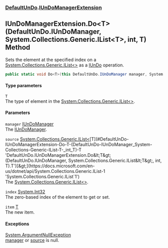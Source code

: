 ### [DefaultUnDo](./DefaultUnDo.md 'DefaultUnDo').[IUnDoManagerExtension](./DefaultUnDo-IUnDoManagerExtension.md 'DefaultUnDo.IUnDoManagerExtension')
## IUnDoManagerExtension.Do&lt;T&gt;(DefaultUnDo.IUnDoManager, System.Collections.Generic.IList&lt;T&gt;, int, T) Method
Sets the element at the specified index on a [System.Collections.Generic.IList&lt;&gt;](https://docs.microsoft.com/en-us/dotnet/api/System.Collections.Generic.IList-1 'System.Collections.Generic.IList`1') as a [IUnDo](./DefaultUnDo-IUnDo.md 'DefaultUnDo.IUnDo') operation.  
```csharp
public static void Do<T>(this DefaultUnDo.IUnDoManager manager, System.Collections.Generic.IList<T> source, int index, T item);
```
#### Type parameters
<a name='DefaultUnDo-IUnDoManagerExtension-Do-T-(DefaultUnDo-IUnDoManager_System-Collections-Generic-IList-T-_int_T)-T'></a>
`T`  
The type of element in the [System.Collections.Generic.IList&lt;&gt;](https://docs.microsoft.com/en-us/dotnet/api/System.Collections.Generic.IList-1 'System.Collections.Generic.IList`1').  
  
#### Parameters
<a name='DefaultUnDo-IUnDoManagerExtension-Do-T-(DefaultUnDo-IUnDoManager_System-Collections-Generic-IList-T-_int_T)-manager'></a>
`manager` [IUnDoManager](./DefaultUnDo-IUnDoManager.md 'DefaultUnDo.IUnDoManager')  
The [IUnDoManager](./DefaultUnDo-IUnDoManager.md 'DefaultUnDo.IUnDoManager').  
  
<a name='DefaultUnDo-IUnDoManagerExtension-Do-T-(DefaultUnDo-IUnDoManager_System-Collections-Generic-IList-T-_int_T)-source'></a>
`source` [System.Collections.Generic.IList&lt;](https://docs.microsoft.com/en-us/dotnet/api/System.Collections.Generic.IList-1 'System.Collections.Generic.IList`1')[T](#DefaultUnDo-IUnDoManagerExtension-Do-T-(DefaultUnDo-IUnDoManager_System-Collections-Generic-IList-T-_int_T)-T 'DefaultUnDo.IUnDoManagerExtension.Do&lt;T&gt;(DefaultUnDo.IUnDoManager, System.Collections.Generic.IList&lt;T&gt;, int, T).T')[&gt;](https://docs.microsoft.com/en-us/dotnet/api/System.Collections.Generic.IList-1 'System.Collections.Generic.IList`1')  
The [System.Collections.Generic.IList&lt;&gt;](https://docs.microsoft.com/en-us/dotnet/api/System.Collections.Generic.IList-1 'System.Collections.Generic.IList`1').  
  
<a name='DefaultUnDo-IUnDoManagerExtension-Do-T-(DefaultUnDo-IUnDoManager_System-Collections-Generic-IList-T-_int_T)-index'></a>
`index` [System.Int32](https://docs.microsoft.com/en-us/dotnet/api/System.Int32 'System.Int32')  
The zero-based index of the element to get or set.  
  
<a name='DefaultUnDo-IUnDoManagerExtension-Do-T-(DefaultUnDo-IUnDoManager_System-Collections-Generic-IList-T-_int_T)-item'></a>
`item` [T](#DefaultUnDo-IUnDoManagerExtension-Do-T-(DefaultUnDo-IUnDoManager_System-Collections-Generic-IList-T-_int_T)-T 'DefaultUnDo.IUnDoManagerExtension.Do&lt;T&gt;(DefaultUnDo.IUnDoManager, System.Collections.Generic.IList&lt;T&gt;, int, T).T')  
The new item.  
  
#### Exceptions
[System.ArgumentNullException](https://docs.microsoft.com/en-us/dotnet/api/System.ArgumentNullException 'System.ArgumentNullException')  
[manager](#DefaultUnDo-IUnDoManagerExtension-Do-T-(DefaultUnDo-IUnDoManager_System-Collections-Generic-IList-T-_int_T)-manager 'DefaultUnDo.IUnDoManagerExtension.Do&lt;T&gt;(DefaultUnDo.IUnDoManager, System.Collections.Generic.IList&lt;T&gt;, int, T).manager') or [source](#DefaultUnDo-IUnDoManagerExtension-Do-T-(DefaultUnDo-IUnDoManager_System-Collections-Generic-IList-T-_int_T)-source 'DefaultUnDo.IUnDoManagerExtension.Do&lt;T&gt;(DefaultUnDo.IUnDoManager, System.Collections.Generic.IList&lt;T&gt;, int, T).source') is null.  
